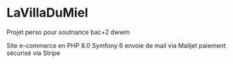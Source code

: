 # LaVillaDuMiel
Projet perso pour soutnance bac+2 dwwm

Site e-commerce en PHP 8.0 Symfony 6
envoie de mail via Mailjet 
paiement sécurisé via Stripe

